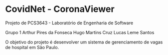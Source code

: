 # CovidNet - CoronaViewer

Projeto de PCS3643 - Laboratório de Engenharia de Software

Grupo 1
Arthur Pires da Fonseca
Hugo Martins Cruz
Lucas Leme Santos

O objetivo do projeto é desenvolver um sistema de gerenciamento de vagas de hospital em São Paulo.

